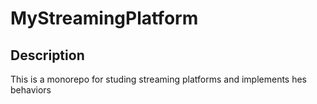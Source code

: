 # MyStreamingPlatform

## Description

  This is a monorepo for studing streaming platforms and implements hes behaviors
